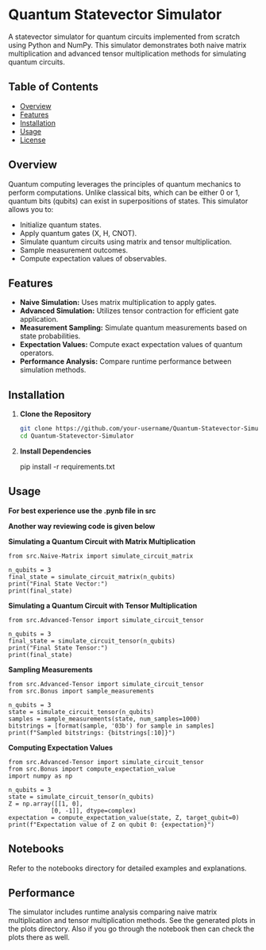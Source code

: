 # Quantum Statevector Simulator

A statevector simulator for quantum circuits implemented from scratch using Python and NumPy. This simulator demonstrates both naive matrix multiplication and advanced tensor multiplication methods for simulating quantum circuits.

## Table of Contents

- [Overview](#overview)
- [Features](#features)
- [Installation](#installation)
- [Usage](#usage)
- [License](#license)

## Overview

Quantum computing leverages the principles of quantum mechanics to perform computations. Unlike classical bits, which can be either 0 or 1, quantum bits (qubits) can exist in superpositions of states. This simulator allows you to:

- Initialize quantum states.
- Apply quantum gates (X, H, CNOT).
- Simulate quantum circuits using matrix and tensor multiplication.
- Sample measurement outcomes.
- Compute expectation values of observables.

## Features

- **Naive Simulation:** Uses matrix multiplication to apply gates.
- **Advanced Simulation:** Utilizes tensor contraction for efficient gate application.
- **Measurement Sampling:** Simulate quantum measurements based on state probabilities.
- **Expectation Values:** Compute exact expectation values of quantum operators.
- **Performance Analysis:** Compare runtime performance between simulation methods.

## Installation

1. **Clone the Repository**

   ```bash
   git clone https://github.com/your-username/Quantum-Statevector-Simulator.git
   cd Quantum-Statevector-Simulator


2. **Install Dependencies**

    pip install -r requirements.txt


## Usage 

**For best experience use the .pynb file in src**

**Another way reviewing code is given below**

**Simulating a Quantum Circuit with Matrix Multiplication**

    from src.Naive-Matrix import simulate_circuit_matrix

    n_qubits = 3
    final_state = simulate_circuit_matrix(n_qubits)
    print("Final State Vector:")
    print(final_state)

**Simulating a Quantum Circuit with Tensor Multiplication**

    from src.Advanced-Tensor import simulate_circuit_tensor

    n_qubits = 3
    final_state = simulate_circuit_tensor(n_qubits)
    print("Final State Tensor:")
    print(final_state)

**Sampling Measurements**

    from src.Advanced-Tensor import simulate_circuit_tensor
    from src.Bonus import sample_measurements

    n_qubits = 3
    state = simulate_circuit_tensor(n_qubits)
    samples = sample_measurements(state, num_samples=1000)
    bitstrings = [format(sample, '03b') for sample in samples]
    print(f"Sampled bitstrings: {bitstrings[:10]}")

**Computing Expectation Values**

    from src.Advanced-Tensor import simulate_circuit_tensor
    from src.Bonus import compute_expectation_value
    import numpy as np

    n_qubits = 3
    state = simulate_circuit_tensor(n_qubits)
    Z = np.array([[1, 0],
                [0, -1]], dtype=complex)
    expectation = compute_expectation_value(state, Z, target_qubit=0)
    print(f"Expectation value of Z on qubit 0: {expectation}")


## Notebooks

Refer to the notebooks directory for detailed examples and explanations.

## Performance

The simulator includes runtime analysis comparing naive matrix multiplication and tensor multiplication methods. See the generated plots in the plots directory. Also if you go through the notebook then can check the plots there as well.





